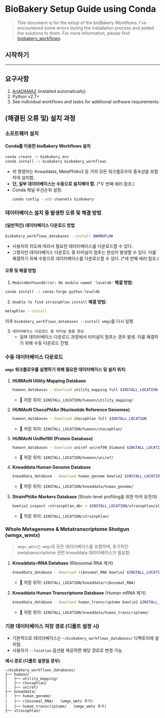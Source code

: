BioBakery Setup Guide using Conda
===================

> This document is for the setup of the bioBakery Workflows. I've encountered some errors during the installation process and added the solutions to them.
> For more information, please find [biobakery_workflows](https://github.com/biobakery/biobakery_workflows).


## 시작하기

------------------

## 요구사항

1.  [AnADAMA2](https://github.com/biobakery/anadama2) (installed
    automatically)
2.  Python v2.7+
3.  See individual workflows and tasks for additional software
    requirements.

## (해결된 오류 및) 설치 과정

### 소프트웨어 설치

#### Conda를 이용한 bioBakery Workflows 설치
```sh
conda create -n biobakery_env
conda install -c biobakery biobakery_workflows
```
- 위 명령어는 Kneaddata, MetaPhlAn2 등 거의 모든 워크플로우의 종속성을 포함하여 설치함.
- **단, 일부 데이터베이스는 수동으로 설치해야 함.** (*두 번째 에러 참조.)
- Conda 채널 우선순위 설정:
    ```sh
    conda config --add channels biobakery
    ```

### 데이터베이스 설치 중 발생한 오류 및 해결 방법

#### (일반적인) 데이터베이스 다운로드 방법
```sh
biobakery_workflows_databases --install $WORKFLOW
```
- 사용자의 의도에 따라서 필요한 데이터베이스를 다운로드할 수 있다.
- 그렇지만 데이터베이스 다운로드 중 터미널이 멈추는 현상이 발생할 수 있다. 이를 해결하기 위해 수동으로 데이터베이스를 다운로드할 수 있다. (*세 번째 에러 참조.)

#### 오류 및 해결 방법

1. `ModuleNotFoundError: No module named 'leveldb'`
**해결 방법:**
```sh
conda install -c conda-forge python-leveldb
```

2. `Unable to find strainphlan install`
**해결 방법:**
```sh
metaphlan --install
```
이후 `biobakery_workflows_databases --install wmgx`를 다시 실행.

3.  ```데이터베이스 다운로드 중 터미널 멈춤 현상```
    - 일부 데이터베이스 다운로드 과정에서 터미널이 멈추는 경우 발생. 이를 해결하기 위해 수동 다운로드 진행.

### 수동 데이터베이스 다운로드
#### ```wmgx``` 워크플로우를 실행하기 위해 필요한 데이터베이스 및 설치 위치:

1. **HUMAnN Utility Mapping Database**
   ```sh
   humann_databases --download utility_mapping full $INSTALL_LOCATION
   ```
   - 📂 저장 위치: `$INSTALL_LOCATION/humann/utility_mapping/`


2. **HUMAnN ChocoPhlAn (Nucleotide Reference Genomes)**
   ```sh
   humann_databases --download chocophlan full $INSTALL_LOCATION
   ```
   - 📂 저장 위치: `$INSTALL_LOCATION/humann/chocophlan/`


3. **HUMAnN UniRef90 (Protein Database)**
   ```sh
   humann_databases --download uniref uniref90_diamond $INSTALL_LOCATION
   ```
   - 📂 저장 위치: `$INSTALL_LOCATION/humann/uniref/`


4. **Kneaddata Human Genome Database**
   ```sh
   kneaddata_database --download human_genome bowtie2 $INSTALL_LOCATION
   ```
   - 📂 저장 위치: `$INSTALL_LOCATION/kneaddata/human_genome/`


5. **StrainPhlAn Markers Database** (Strain-level profiling을 위한 마커 유전자)
   ```sh
   bowtie2-inspect <strainphlan_db> > $INSTALL_LOCATION/strainphlan/all_markers.fasta
   ```
   - 📂 저장 위치: `$INSTALL_LOCATION/strainphlan/`


### Whole Metagenome & Metatranscriptome Shotgun (wmgx_wmtx)

>```wmgx_wmtx```는 ```wmgx```의 모든 데이터베이스를 포함하며, 추가적인 metatranscriptome 관련 kneaddata 데이터베이스가 필요함:

1. **Kneaddata rRNA Database** (Ribosomal RNA 제거)
   ```sh
   kneaddata_database --download ribosomal_RNA bowtie2 $INSTALL_LOCATION
   ```
   - 📂 저장 위치: `$INSTALL_LOCATION/kneaddata/ribosomal_RNA/`

2. **Kneaddata Human Transcriptome Database** (Human mRNA 제거)
   ```sh
   kneaddata_database --download human_transcriptome bowtie2 $INSTALL_LOCATION
   ```
   - 📂 저장 위치: `$INSTALL_LOCATION/kneaddata/human_transcriptome/`


### 기본 데이터베이스 저장 경로 (디폴트 설정 시)
- 기본적으로 데이터베이스는 `~/biobakery_workflows_databases/` 디렉토리에 설치됨.
- 사용자가 `--location` 옵션을 제공하면 해당 경로로 변경 가능.

**예시 경로 (디폴트 설정일 경우)**:
```
~/biobakery_workflows_databases/
├── humann/
│   ├── utility_mapping/
│   ├── chocophlan/
│   ├── uniref/
├── kneaddata/
│   ├── human_genome/
│   ├── ribosomal_RNA/   (wmgx_wmtx 추가)
│   ├── human_transcriptome/   (wmgx_wmtx 추가)
├── strainphlan/
```

